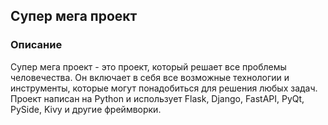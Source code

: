 ## Супер мега проект

### Описание

Супер мега проект - это проект, который решает все проблемы человечества. Он включает в себя все возможные технологии и инструменты, которые могут понадобиться для решения любых задач. Проект написан на Python и использует Flask, Django, FastAPI, PyQt, PySide, Kivy и другие фреймворки.